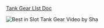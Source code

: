 

[Tank Gear LIst Doc](https://docs.google.com/spreadsheets/d/1flRiqc9Sjn9_AZnQa0v0kwXvOevX_fX4vFoZXDDxC_s/htmlview)

![Best in Slot Tank Gear Video by Sha](https://www.youtube.com/watch?v=TIlJRCnX4Yk)
